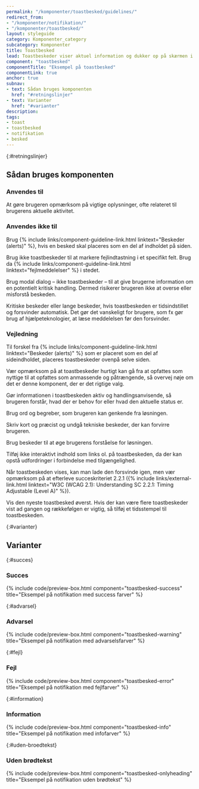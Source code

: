 ```yaml
---
permalink: "/komponenter/toastbesked/guidelines/"
redirect_from:
- "/komponenter/notifikation/"
- "/komponenter/toastbesked/"
layout: styleguide
category: Komponenter_category
subcategory: Komponenter
title: Toastbesked
lead: Toastbeskeder viser aktuel information og dukker op på skærmen i det øjeblik, de bliver relevante. Toastbeskeder vises typisk som reaktion på brugerinteraktion.
component: "toastbesked"
componentTitle: "Eksempel på toastbesked"
componentLink: true
anchor: true
subnav:
- text: Sådan bruges komponenten
  href: "#retningslinjer"
- text: Varianter
  href: "#varianter"
description: 
tags:
- toast
- toastbesked
- notifikation
- besked
---
```


{:#retningslinjer}
## Sådan bruges komponenten

### Anvendes til

At gøre brugeren opmærksom på vigtige oplysninger, ofte relateret til brugerens aktuelle aktivitet.

### Anvendes ikke til

Brug {% include links/component-guideline-link.html linktext="Beskeder (alerts)" %}, hvis en besked skal placeres som en del af indholdet på siden.

Brug ikke toastbeskeder til at markere fejlindtastning i et specifikt felt. Brug da {% include links/component-guideline-link.html linktext="fejlmeddelelser" %} i stedet.

Brug modal dialog – ikke toastbeskeder – til at give brugerne information om en potentielt kritisk handling. Dermed risikerer brugeren ikke at overse eller misforstå beskeden.

Kritiske beskeder eller lange beskeder, hvis toastbeskeden er tidsindstillet og forsvinder automatisk. Det gør det vanskeligt for brugere, som fx gør brug af hjælpeteknologier, at læse meddelelsen før den forsvinder.

### Vejledning

Til forskel fra {% include links/component-guideline-link.html linktext="Beskeder (alerts)" %} som er placeret som en del af sideindholdet, placeres toastbeskeder ovenpå selve siden.

Vær opmærksom på at toastbeskeder hurtigt kan gå fra at opfattes som nyttige til at opfattes som anmassende og påtrængende, så overvej nøje om det er denne komponent, der er det rigtige valg.

Gør informationen i toastbeskeden aktiv og handlingsanvisende, så brugeren forstår, hvad der er behov for eller hvad den aktuelle status er.

Brug ord og begreber, som brugeren kan genkende fra løsningen.

Skriv kort og præcist og undgå tekniske beskeder, der kan forvirre brugeren.

Brug beskeder til at øge brugerens forståelse for løsningen.

Tilføj ikke interaktivt indhold som links ol. på toastbeskeden, da der kan opstå udfordringer i forbindelse med tilgængelighed.

Når toastbeskeden vises, kan man lade den forsvinde igen, men vær opmærksom på at efterleve succeskriteriet 2.2.1 ({% include links/external-link.html linktext="W3C (WCAG 2.1): Understanding SC 2.2.1: Timing Adjustable (Level A)" %}).

Vis den nyeste toastbesked øverst. Hvis der kan være flere toastbeskeder vist ad gangen og rækkefølgen er vigtig, så tilføj et tidsstempel til toastbeskeden.

{:#varianter}
## Varianter

{:#succes}
### Succes

{% include code/preview-box.html component="toastbesked-success" title="Eksempel på notifikation med success farver" %}

{:#advarsel}
### Advarsel

{% include code/preview-box.html component="toastbesked-warning" title="Eksempel på notifikation med advarselsfarver" %}

{:#fejl}
### Fejl

{% include code/preview-box.html component="toastbesked-error" title="Eksempel på notifikation med fejlfarver" %}

{:#information}
### Information

{% include code/preview-box.html component="toastbesked-info" title="Eksempel på notifikation med infofarver" %}

{:#uden-broedtekst}
### Uden brødtekst

{% include code/preview-box.html component="toastbesked-onlyheading" title="Eksempel på notifikation uden brødtekst" %}

